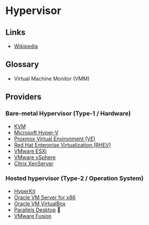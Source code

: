# Hypervisor

## Links

- [Wikipedia](https://en.wikipedia.org/wiki/Hypervisor)

## Glossary

- Virtual Machine Monitor (VMM)

## Providers

### Bare-metal Hypervisor (Type-1 / Hardware)

- [KVM](/kvm.md)
- [Microsoft Hyper-V](/microsoft/hyper-v.md)
- [Proxmox Virtual Environment (VE)](/proxmox/virtual-environment.md)
- [Red Hat Enterprise Virtualization (RHEV)](./)
- [VMware ESXi](https://vmware.com/products/esxi-and-esx.html)
- [VMware vSphere](./)
- [Citrix XenServer](./)

<!--
- OpenStack
- Unraid
- Virtuozzo
- XCP-ng
-->

### Hosted hypervisor (Type-2 / Operation System)

- [HyperKit](/hyperkit.md)
- [Oracle VM Server for x86](https://oracle.com/virtualization/technologies/vm/)
- [Oracle VM VirtualBox](/virtualbox.md)
- [Parallels Desktop](/parallels/README.md) 🌟
- [VMware Fusion](/vmware/fusion.md)

<!--
- Solaris Containers
-->
